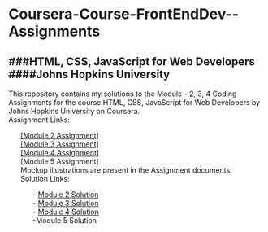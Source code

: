 <head>
  <h1>Coursera-Course-FrontEndDev--Assignments</h1>

<body>
  <h2>###HTML, CSS, JavaScript for Web Developers ####Johns Hopkins University </h2>

  <p>
    <div>This repository contains my solutions to the Module - 2, 3, 4 Coding Assignments for the course HTML, CSS, JavaScript for Web Developers by Johns Hopkins University on Coursera. 
      <div>Assignment Links: 
      </div>
  <section>
    <ol>
      <div> <a href="https://docs.google.com/document/d/1SJp2oy2vccfEgcIVc6qmx1No1atGzBGr0vsPbxxqi_0/edit#" target="_blank" title="Coursera Course Module 2 Assignment">[Module 2 Assignment]</a>
        <div> <a href="https://docs.google.com/document/d/1ALqgpYKp5n8WxRcRtImggIwa8nNDiLg98Xcq37ETHcI/edit?usp=sharing" target="_blank" title="Coursera Course Module 3 Assignment">[Module 3 Assignment]</a>
          <div> <a href="https://github.com/Quananhle/Coursera-Course4-FrontEndDev-Assignment/blob/master/Module-4-Solution/Module-4/Assignment" target="_blank" title="Coursera Course Module 4 Assignment">[Module 4 Assignment]</a>
            <div>[Module 5 Assignment]
       </div>
  <div>Mockup illustrations are present in the Assignment documents. </div>
    <div>Solution Links: 
    <ul>
      <div>- <a href="https://quananhle.github.io/Coursera-Course4-FrontEndDev-Assignment/Module%202%20Solution/index.html" target="_blank" title="Coursera Module 2 Solution">Module 2 Solution</a> 
        <div>- <a href="https://quananhle.github.io/Coursera-Course4-FrontEndDev-Assignment/Module%203%20Solution/index.html" target="_blank" title="Coursera Module 3 Solution">Module 3 Solution</a>
          <div>- <a href="https://quananhle.github.io/Coursera-Course4-FrontEndDev-Assignment/Module-4-Solution/index.html" target="_blank" title="Coursera Module 4 Solution">Module 4 Solution </a>
            <div>-Module 5 Solution 
      </div>
